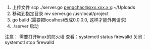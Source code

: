 1.  上传文件
scp ./server.go pengchao@xxx.xxx.x.x:~/Uploads
2.  移动到指定目录
mv server.go /usr/local/project
3. go build (需要把localhost改成0.0.0.0, 这样才能外网请求)
4. ./server 启动


注意：
需要打开linux的防火墙
查看：systemctl status firewalld
关闭：systemctl stop firewalld